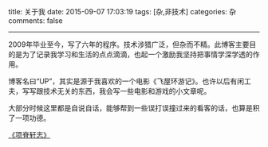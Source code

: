 title: 关于我
date: 2015-09-07 17:03:19
tags: [杂,非技术]
categories: 杂
comments: false

---

2009年毕业至今，写了六年的程序。技术涉猎广泛，但杂而不精。此博客主要目的是为了记录我学习和生活的点点滴滴，也起一个激励我坚持把事情学深学透的作用。

博客名曰“UP”，其实是源于我喜欢的一个电影《飞屋环游记》。也许以后有闲工夫，写写跟技术无关的东西，我会写一些电影和游戏的小文章呢。

大部分时候这里都是自说自话，能够帮到一些误打误撞过来的看客的话，也算是积了一项功德。



[《项脊轩志》](http://www.up4dev.com/about/xiang-ji-xuan-zhi.html)

